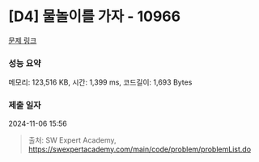 # [D4] 물놀이를 가자 - 10966 

[문제 링크](https://swexpertacademy.com/main/code/problem/problemDetail.do?contestProbId=AXWXMZta-PsDFAST) 

### 성능 요약

메모리: 123,516 KB, 시간: 1,399 ms, 코드길이: 1,693 Bytes

### 제출 일자

2024-11-06 15:56



> 출처: SW Expert Academy, https://swexpertacademy.com/main/code/problem/problemList.do